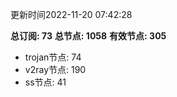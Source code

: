 更新时间2022-11-20 07:42:28

**总订阅: 73**
**总节点: 1058**
**有效节点: 305**
- trojan节点: 74
- v2ray节点: 190
- ss节点: 41
